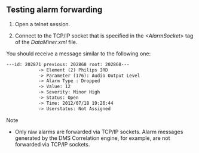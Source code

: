 ## Testing alarm forwarding

1. Open a telnet session.

2. Connect to the TCP/IP socket that is specified in the *\<AlarmSocket>* tag of the *DataMiner.xml* file.

You should receive a message similar to the following one:

```txt
---id: 202871 previous: 202868 root: 202868---
            -> Element (2) Philips IRD
            -> Parameter (176): Audio Output Level
            -> Alarm Type : Dropped
            -> Value: 12
            -> Severity: Minor High
            -> Status: Open
            -> Time: 2012/07/18 19:26:44
            -> Userstatus: Not Assigned
```

> [!NOTE]
> - Only raw alarms are forwarded via TCP/IP sockets. Alarm messages generated by the DMS Correlation engine, for example, are not forwarded via TCP/IP sockets.
>
